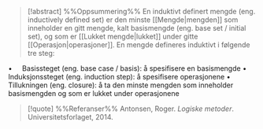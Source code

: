 
> [!abstract] %%Oppsummering%%
> En induktivt definert mengde (eng. inductively defined set) er den minste [[Mengde|mengden]] som inneholder en gitt mengde, kalt basismengde (eng. base set / initial set), og som er [[Lukket mengde|lukket]] under gitte [[Operasjon|operasjoner]]. En mengde defineres induktivt i følgende tre steg:

$\bullet\quad$ Basissteget (eng. base case / basis): å spesifisere en basismengde
$\bullet\quad$ Induksjonssteget (eng. induction step): å spesifisere operasjonene
$\bullet\quad$ Tillukningen (eng. closure): å ta den minste mengden som inneholder basismengden og som er lukket under operasjonene

> [!quote] %%Referanser%%
Antonsen, Roger. *Logiske metoder*. Universitetsforlaget, 2014.